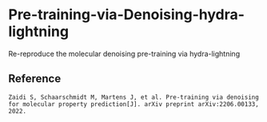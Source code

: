 # Pre-training-via-Denoising-hydra-lightning
Re-reproduce the molecular denoising pre-training via hydra-lightning




## Reference
```
Zaidi S, Schaarschmidt M, Martens J, et al. Pre-training via denoising for molecular property prediction[J]. arXiv preprint arXiv:2206.00133, 2022.
```